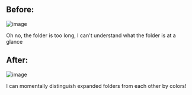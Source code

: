 ## Before:

![image](https://github.com/TuTAH1/BetterDiscordPlugins/assets/15982179/00833b1d-c834-4721-80b0-dcd91920d246)

Oh no, the folder is too long, I can't understand what the folder is at a glance

## After:

![image](https://github.com/TuTAH1/BetterDiscordPlugins/assets/15982179/e5f35c36-5f78-4371-93d9-fb208de6c5ce)

I can momentally distinguish expanded folders from each other by colors!

